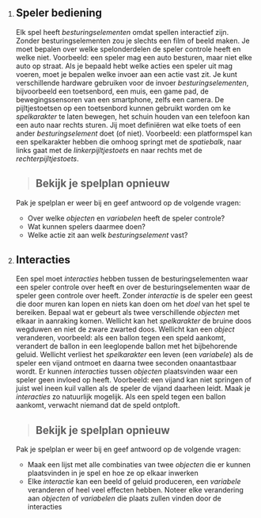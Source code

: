 1. ## Speler bediening
    Elk spel heeft *besturingselementen* omdat spellen interactief zijn. Zonder besturingselementen zou je slechts een film of beeld maken. Je moet bepalen over welke spelonderdelen de speler controle heeft en welke niet. Voorbeeld: een speler mag een auto besturen, maar niet elke auto op straat.
    Als je bepaald hebt welke acties een speler uit mag voeren, moet je bepalen welke invoer aan een actie vast zit. Je kunt verschillende hardware gebruiken voor de invoer *besturingselementen*, bijvoorbeeld een toetsenbord, een muis, een game pad, de bewegingssensoren van een smartphone, zelfs een camera.
    De pijltjestoetsen op een toetsenbord kunnen gebruikt worden om ke *spelkarakter* te laten bewegen, het schuin houden van een telefoon kan een auto naar rechts sturen. Jij moet definiëren wat elke toets of een ander *besturingselement* doet (of niet).
    Voorbeeld: een platformspel kan een spelkarakter hebben die omhoog springt met de *spatiebalk*, naar links gaat met de *linkerpijltjestoets* en naar rechts met de *rechterpijltjestoets*.
    > ## Bekijk je spelplan opnieuw
    Pak je spelplan er weer bij en geef antwoord op de volgende vragen:
    * Over welke *objecten* en *variabelen* heeft de speler controle?
    * Wat kunnen spelers daarmee doen?
    * Welke actie zit aan welk *besturingselement* vast?

2. ## Interacties
    Een spel moet *interacties* hebben tussen de besturingselementen waar een speler controle over heeft en over de besturingselementen waar de speler geen controle over heeft. Zonder *interactie* is de speler een geest die door muren kan lopen en niets kan doen om het *doel* van het spel te bereiken.
    Bepaal wat er gebeurt als twee verschillende *objecten* met elkaar in aanraking komen. Wellicht kan het *spelkarakter* de bruine doos wegduwen en niet de zware zwarted doos. Wellicht kan een *object* veranderen, voorbeeld: als een ballon tegen een speld aankomt, verandert de ballon in een leeglopende ballon met het bijbehorende geluid. Wellicht verliest het *spelkarakter* een leven (een *variabele*) als de speler een vijand ontmoet en daarna twee seconden onaantastbaar wordt.
    Er kunnen *interacties* tussen *objecten* plaatsvinden waar een speler geen invloed op heeft. Voorbeeld: een vijand kan niet springen of juist wel ineen kuil vallen als de speler de vijand daarheen leidt.
    Maak je *interacties* zo natuurlijk mogelijk. Als een speld tegen een ballon aankomt, verwacht niemand dat de speld ontploft.
    > ## Bekijk je spelplan opnieuw
    Pak je spelplan er weer bij en geef antwoord op de volgende vragen:
    * Maak een lijst met alle combinaties van twee *objecten* die er kunnen plaatsvinden in je spel en hoe ze op elkaar inwerken
    * Elke *interactie* kan een beeld of geluid produceren, een *variabele* veranderen of heel veel effecten hebben. Noteer elke verandering aan *objecten* of *variabelen* die plaats zullen vinden door de interacties
